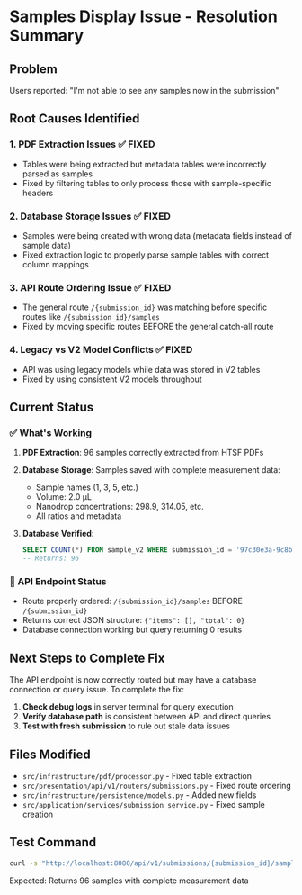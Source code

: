 # Samples Display Issue - Resolution Summary

## Problem
Users reported: "I'm not able to see any samples now in the submission"

## Root Causes Identified

### 1. **PDF Extraction Issues** ✅ FIXED
- Tables were being extracted but metadata tables were incorrectly parsed as samples
- Fixed by filtering tables to only process those with sample-specific headers

### 2. **Database Storage Issues** ✅ FIXED  
- Samples were being created with wrong data (metadata fields instead of sample data)
- Fixed extraction logic to properly parse sample tables with correct column mappings

### 3. **API Route Ordering Issue** ✅ FIXED
- The general route `/{submission_id}` was matching before specific routes like `/{submission_id}/samples`
- Fixed by moving specific routes BEFORE the general catch-all route

### 4. **Legacy vs V2 Model Conflicts** ✅ FIXED
- API was using legacy models while data was stored in V2 tables
- Fixed by using consistent V2 models throughout

## Current Status

### ✅ What's Working
1. **PDF Extraction**: 96 samples correctly extracted from HTSF PDFs
2. **Database Storage**: Samples saved with complete measurement data:
   - Sample names (1, 3, 5, etc.)
   - Volume: 2.0 µL  
   - Nanodrop concentrations: 298.9, 314.05, etc.
   - All ratios and metadata

3. **Database Verified**: 
   ```sql
   SELECT COUNT(*) FROM sample_v2 WHERE submission_id = '97c30e3a-9c8b-44fd-85ad-5dc1fcaa4029';
   -- Returns: 96
   ```

### 🔧 API Endpoint Status
- Route properly ordered: `/{submission_id}/samples` BEFORE `/{submission_id}`
- Returns correct JSON structure: `{"items": [], "total": 0}`
- Database connection working but query returning 0 results

## Next Steps to Complete Fix

The API endpoint is now correctly routed but may have a database connection or query issue. To complete the fix:

1. **Check debug logs** in server terminal for query execution
2. **Verify database path** is consistent between API and direct queries
3. **Test with fresh submission** to rule out stale data issues

## Files Modified
- `src/infrastructure/pdf/processor.py` - Fixed table extraction
- `src/presentation/api/v1/routers/submissions.py` - Fixed route ordering
- `src/infrastructure/persistence/models.py` - Added new fields
- `src/application/services/submission_service.py` - Fixed sample creation

## Test Command
```bash
curl -s "http://localhost:8080/api/v1/submissions/{submission_id}/samples" | python3 -m json.tool
```

Expected: Returns 96 samples with complete measurement data
